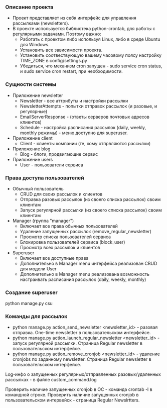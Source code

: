 ### Описание проекта

- Проект представляет из себя интерфейс для управления рассылками (newsletters).
- В проекте используется библиотека python-crontab, для работы с регулярными задачами.
  Поэтому важно:
  - Работать с проектом либо используя Linux, либо в среде Ubuntu для Windows.
  - Установить все зависимости проекта.
  - Установить соотвествующую вашему часовому поясу настройку TIME_ZONE в config/settings.py
  - Убедиться, что механизм cron запущен - sudo service cron status, и sudo service cron restart, при необходимости.



### Сущности системы

- Приложение newsletter
    - Newsletter - все аттрибуты и настройки рассылки
    - NewsletterAttempts - попытки отправок рассылок (и разовые, и регулярные)
    - EmailServerResponse - (ответы серверов почтовых адресов клиентов)
    - Schedule - настройка расписания рассылок (daily, weekly, monthly режимы) - меню доступно для superuser.
- Приложение client
    - Client - клиенты компании (те, кому отпрвляются рассылки)
- Приложение blog
    - Blog - блоги, продвигающие сервис
- Приложение users
    - User - пользователи сервиса

### Права доступа пользователей

- Обычный пользователь
    - CRUD для своих рассылок и клиентов
    - Отправка разовых рассылок (из своего списка рассылок) своим клиентам
    - Запуск регулярной рассылки (из своего списка рассылок) своим клиентам
- Manager (группа "manager")
    - Включает все права обычных пользователей
    - Удаление запущенных рассылок (remove_regular_newsletter)
    - Просмотр списка пользователей сервиса
    - Блокировка пользователей сервиса (block_user)
    - Просмотр всех рассылок и клиентов
- Superuser
    - Включает все доступные права
    - Дополнительно в Manager menu интерфейса реализован CRUD для модели User
    - Дополнительно в Manager menu реализована возможность настраивать расписания рассылок (daily, weekly, monthly)

### Создание superuser 
python manage.py csu

### Команды для рассылок 
- python manage.py action_send_newsletter <newsletter_id> - разовая отправка. One-time newsletter в пользовательском интерфейсе.
- python manage.py action_launch_regular_newsletter <newsletter_id> - запуск регулярной рассылки. Страница Regular newsletter в пользовательском интерфейсе.
- python manage.py action_remove_cronjob <newsletter_id> - удаление cronjobs  по заданному newsletter. Страница Regular newsletter в пользовательском интерфейсе.

Log-инфо о запущенных регулярных/отправленных разовых/удаленных рассылках - в файле
custom_command.log

Проверить наличие запущенных cronjob в ОС - команда crontab -l в командной строке.
Проверить наличие запущенных cronjob в пользовательском интервейск - страница Regular Newslrtters.